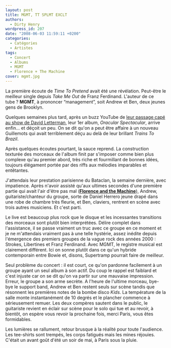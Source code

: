 ```yaml
---
layout: post
title: MGMT, TT SPLMT EXCLT
authors:
  - Dirty Henry
wordpress_id: 207
date: "2008-06-03 11:59:11 +0200"
categories:
  - Catégories
  - Artistes
tags:
  - Concert
  - Albums
  - MGMT
  - Florence + The Machine
cover: mgmt.jpg
---
```


La première écoute de _Time To Pretend_ avait été une révélation. Peut-être le
meilleur single depuis _Take Me Out_ de Franz Ferdinand. L'auteur de ce tube ?
**MGMT**, à prononcer “management”, soit Andrew et Ben, deux jeunes gens de
Brooklyn.

Quelques semaines plus tard, après un buzz YouTube de [leur passage capé au show
de David Letterman][1], leur 1er album, _Oracular Spectacular_, arrive enfin… et
déçoit un peu. On se dit qu'on a peut être affaire à un nouveau Guillemots qui
avait terriblement déçu au delà de leur brillant _Trains To Brazil_.

Après quelques écoutes pourtant, la sauce reprend. La construction texturée des
morceaux de l'album finit par s'imposer comme bien plus complexe qu'au premier
abord, très riche et fourmillant de bonnes idées, toujours élégament portée par
des riffs aux mélodies imparables et entêtantes.

J'attendais leur prestation parisienne du Bataclan, la semaine dernière, avec
impatience. Après n'avoir assisté qu'aux ultimes secondes d'une première partie
qui avait l'air d'être pas mal ([**Florence and the Machine**][2]), Andrew,
guitariste/chanteur du groupe, sorte de Daniel Herrero jeune drapé dans une robe
de chambre très fleurie, et Ben, claviers, rentrent en scène avec trois autres
musiciens. Et c'est parti.

Le live est beaucoup plus rock que le disque et les incessantes transitions des
morceaux sont plutôt bien interprétées. Délire complet dans l'assistance, il se
passe vraiment un truc avec ce groupe en ce moment et je ne m'attendais vraiment
pas à une telle hystérie, assez inédite depuis l'émergence des premiers groupes
de la vague rock des années 2000 : Strokes, Libertines et Franz Ferdinand. Avec
MGMT, le registre musical est clairement différent. Ici on sonne plutôt dans ce
qu'un hybride contemporain entre Bowie et, disons, Supertramp pourrait faire de
meilleur.

Seul problème du concert : il est court, ce qu'on pardonne facilement à un
groupe ayant un seul album à son actif. Du coup le rappel est faiblard et c'est
injuste car on se dit qu'on va partir sur une mauvaise impression. Erreur, le
groupe a son arme secrète. A l'heure de l'ultime morceau, bye-bye le support
band, Andrew et Ben restent seuls sur scène tandis que résonnent les premières
notes de la bombe disco _Kids_. La température de la salle monte instantanément
de 10 degrés et le plancher commence à sérieusement remuer. Les deux compères
sautent dans le public, le guitariste revient en éclair sur scène pour le solo
qui tue et au revoir, à bientôt, on espère vous revoir la prochaine fois, merci
Paris, vous êtes formidables.

Les lumières se rallument, retour brusque à la réalité pour toute l'audience.
Les tee-shirts sont trempés, les corps fatigués mais les mines réjouies. C'était
un avant goût d'été un soir de mai, à Paris sous la pluie.

[1]: http://www.youtube.com/watch?v=XqzoRQv2UIU
[2]: http://www.myspace.com/florenceandthemachinemusic
